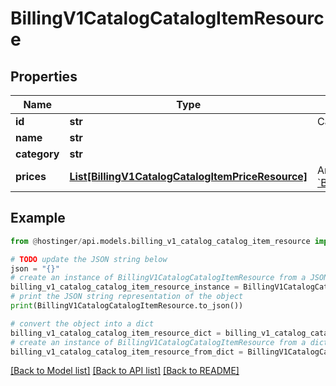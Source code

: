 # BillingV1CatalogCatalogItemResource


## Properties

Name | Type | Description | Notes
------------ | ------------- | ------------- | -------------
**id** | **str** | Catalog item ID | [optional] 
**name** | **str** |  | [optional] 
**category** | **str** |  | [optional] 
**prices** | [**List[BillingV1CatalogCatalogItemPriceResource]**](BillingV1CatalogCatalogItemPriceResource.md) | Array of [&#x60;Billing.V1.Catalog.CatalogItemPriceResource&#x60;](#model/billingv1catalogcatalogitempriceresource) | [optional] 

## Example

```python
from @hostinger/api.models.billing_v1_catalog_catalog_item_resource import BillingV1CatalogCatalogItemResource

# TODO update the JSON string below
json = "{}"
# create an instance of BillingV1CatalogCatalogItemResource from a JSON string
billing_v1_catalog_catalog_item_resource_instance = BillingV1CatalogCatalogItemResource.from_json(json)
# print the JSON string representation of the object
print(BillingV1CatalogCatalogItemResource.to_json())

# convert the object into a dict
billing_v1_catalog_catalog_item_resource_dict = billing_v1_catalog_catalog_item_resource_instance.to_dict()
# create an instance of BillingV1CatalogCatalogItemResource from a dict
billing_v1_catalog_catalog_item_resource_from_dict = BillingV1CatalogCatalogItemResource.from_dict(billing_v1_catalog_catalog_item_resource_dict)
```
[[Back to Model list]](../README.md#documentation-for-models) [[Back to API list]](../README.md#documentation-for-api-endpoints) [[Back to README]](../README.md)


